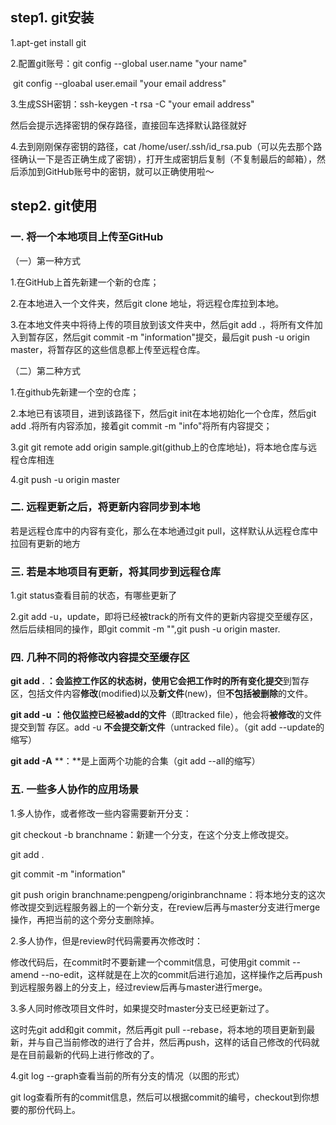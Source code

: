 ## step1. git安装

1.apt-get install git

2.配置git账号：git config --global user.name "your name"

​                           git config --gloabal user.email "your email address"

3.生成SSH密钥：ssh-keygen -t rsa -C "your email address"

然后会提示选择密钥的保存路径，直接回车选择默认路径就好

4.去到刚刚保存密钥的路径，cat /home/user/.ssh/id_rsa.pub（可以先去那个路径确认一下是否正确生成了密钥），打开生成密钥后复制（不复制最后的邮箱），然后添加到GitHub账号中的密钥，就可以正确使用啦～

## step2. git使用

### 一. 将一个本地项目上传至GitHub

（一）第一种方式

1.在GitHub上首先新建一个新的仓库；

2.在本地进入一个文件夹，然后git clone 地址，将远程仓库拉到本地。

3.在本地文件夹中将待上传的项目放到该文件夹中，然后git add .，将所有文件加入到暂存区，然后git commit -m "information"提交，最后git push -u origin master，将暂存区的这些信息都上传至远程仓库。

（二）第二种方式

1.在github先新建一个空的仓库；

2.本地已有该项目，进到该路径下，然后git init在本地初始化一个仓库，然后git add .将所有内容添加，接着git commit -m "info"将所有内容提交；

3.git git remote add origin sample.git(github上的仓库地址)，将本地仓库与远程仓库相连

4.git push -u origin master

### 二. 远程更新之后，将更新内容同步到本地

若是远程仓库中的内容有变化，那么在本地通过git pull，这样默认从远程仓库中拉回有更新的地方

### 三. 若是本地项目有更新，将其同步到远程仓库

1.git status查看目前的状态，有哪些更新了

2.git add -u，update，即将已经被track的所有文件的更新内容提交至缓存区，然后后续相同的操作，即git commit -m "",git push -u origin master.

### 四. 几种不同的将修改内容提交至缓存区

**git add . ：**会监控工作区的状态树，使用它会把工作时的**所有变化提交**到暂存区，包括文件内容**修改**(modified)以及**新文件**(new)，但**不包括被删除**的文件。

**git add -u** **：**他仅监控**已经被add的文件**（即tracked file），他会将**被修改**的文件提交到暂 存区。add -u **不会提交新文件**（untracked file）。（git add --update的缩写）

**git add -A** **：**是上面两个功能的合集（git add --all的缩写）

### 五. 一些多人协作的应用场景

1.多人协作，或者修改一些内容需要新开分支：

git checkout -b branchname：新建一个分支，在这个分支上修改提交。

git add .

git commit -m "information"

git push origin branchname:pengpeng/originbranchname：将本地分支的这次修改提交到远程服务器上的一个新分支，在review后再与master分支进行merge操作，再把当前的这个旁分支删除掉。

2.多人协作，但是review时代码需要再次修改时：

修改代码后，在commit时不要新建一个commit信息，可使用git commit --amend --no-edit，这样就是在上次的commit后进行追加，这样操作之后再push到远程服务器上的分支上，经过review后再与master进行merge。

3.多人同时修改项目文件时，如果提交时master分支已经更新过了。

这时先git add和git commit，然后再git pull --rebase，将本地的项目更新到最新，并与自己当前修改的进行了合并，然后再push，这样的话自己修改的代码就是在目前最新的代码上进行修改的了。

4.git log --graph查看当前的所有分支的情况（以图的形式）

git log查看所有的commit信息，然后可以根据commit的编号，checkout到你想要的那份代码上。